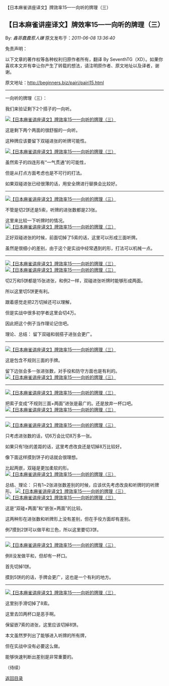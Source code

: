 【日本麻雀讲座译文】牌效率15—一向听的牌理（三）
## 【日本麻雀讲座译文】牌效率15—一向听的牌理（三）

By: *鑫哥蠢蠢惹人嫌* 原文发布于：*2011-06-08 13:36:40*

免责声明：

以下文章的著作权等各种权利归原作者所有，翻译 By
SeventhTG（XD）。如果你喜欢本文并有幸让你产生了转载的想法，请注明原作者、原文地址以及译者，谢谢。

原文地址：http://beginners.biz/pairi/pairi15.html

------------------------------------------------------------------------------------

一向听的牌理（三）：

我们来验证剩下2个搭子的一向听。

[![【日本麻雀讲座译文】牌效率15&mdash;一向听的牌理（三）](http://s7.sinaimg.cn/middle/7f78b76fxa52cd896bce6&amp;690)](http://photo.blog.sina.com.cn/showpic.html#blogid=7f78b76f0100sb7d&url=http://s7.sinaimg.cn/orignal/7f78b76fxa52cd896bce6)

这是剩下两个两面的很舒服的一向听。

这种牌应该要留下双碰进张的听牌可能性。

[![【日本麻雀讲座译文】牌效率15&mdash;一向听的牌理（三）](http://s12.sinaimg.cn/middle/7f78b76fxa52ce6a6c5db&amp;690)](http://photo.blog.sina.com.cn/showpic.html#blogid=7f78b76f0100sb7d&url=http://s12.sinaimg.cn/orignal/7f78b76fxa52ce6a6c5db)

虽然索子的四连形有“一气贯通”的可能性，

但是从打点方面考虑也是不可行的打法。

如果双碰进张已经很薄的话，用安全牌进行替换会比较好。

------------------------------------------------------------------------------------
[![【日本麻雀讲座译文】牌效率15&mdash;一向听的牌理（三）](http://s8.sinaimg.cn/middle/7f78b76fxa52cee482a07&amp;690)](http://photo.blog.sina.com.cn/showpic.html#blogid=7f78b76f0100sb7d&url=http://s8.sinaimg.cn/orignal/7f78b76fxa52cee482a07)

不管是切2饼还是5索，听牌的进张数都是23张。

这里来比较一下听牌时的情况。
[![【日本麻雀讲座译文】牌效率15&mdash;一向听的牌理（三）](http://s10.sinaimg.cn/middle/7f78b76fxa52cf22bf4a9&amp;690)](http://photo.blog.sina.com.cn/showpic.html#blogid=7f78b76f0100sb7d&url=http://s10.sinaimg.cn/orignal/7f78b76fxa52cf22bf4a9)

正好双碰进张的时候，前面切掉了5索的话，这里可以形成三面听牌。

虽然是很细小的差别，由于这个是实战中经常遇到的形，打法可以机械一点。

------------------------------------------------------------------------------------
[![【日本麻雀讲座译文】牌效率15&mdash;一向听的牌理（三）](http://s11.sinaimg.cn/middle/7f78b76fxa52cff39c57a&amp;690)](http://photo.blog.sina.com.cn/showpic.html#blogid=7f78b76f0100sb7d&url=http://s11.sinaimg.cn/orignal/7f78b76fxa52cff39c57a)
[![【日本麻雀讲座译文】牌效率15&mdash;一向听的牌理（三）](http://s6.sinaimg.cn/middle/7f78b76fga5419970f515&amp;690)](http://photo.blog.sina.com.cn/showpic.html#blogid=7f78b76f0100sb7d&url=http://s6.sinaimg.cn/orignal/7f78b76fga5419970f515)

切2万和5饼都是15张进张，和例2一样，双碰进张听牌时能够形成两面。

所以这里切5饼更有利。

跟着感觉走把2万切掉还可以理解，

但是实战中很多初学者这里会切4万。

因此把这个例子当作理论记住吧。

理论、总结：
留下双碰和弱搭子进张会更广。

------------------------------------------------------------------------------------
[![【日本麻雀讲座译文】牌效率15&mdash;一向听的牌理（三）](http://s10.sinaimg.cn/middle/7f78b76fga541acb9aa59&amp;690)](http://photo.blog.sina.com.cn/showpic.html#blogid=7f78b76f0100sb7d&url=http://s10.sinaimg.cn/orignal/7f78b76fga541acb9aa59)

这是包含不规则三面的手牌。

留下边张会多一张进张数，对手役和防守方面也是有利的。
[![【日本麻雀讲座译文】牌效率15&mdash;一向听的牌理（三）](http://s8.sinaimg.cn/middle/7f78b76fga541b4349357&amp;690)](http://photo.blog.sina.com.cn/showpic.html#blogid=7f78b76f0100sb7d&url=http://s8.sinaimg.cn/orignal/7f78b76fga541b4349357)

------------------------------------------------------------------------------------
[![【日本麻雀讲座译文】牌效率15&mdash;一向听的牌理（三）](http://s5.sinaimg.cn/middle/7f78b76fga541b5601734&amp;690)](http://photo.blog.sina.com.cn/showpic.html#blogid=7f78b76f0100sb7d&url=http://s5.sinaimg.cn/orignal/7f78b76fga541b5601734)

把索子变成“不规则三面+两面”进张是最广的。还是放弃一杯口吧。
[![【日本麻雀讲座译文】牌效率15&mdash;一向听的牌理（三）](http://s4.sinaimg.cn/middle/7f78b76fga541bef72733&amp;690)](http://photo.blog.sina.com.cn/showpic.html#blogid=7f78b76f0100sb7d&url=http://s4.sinaimg.cn/orignal/7f78b76fga541bef72733)

------------------------------------------------------------------------------------
[![【日本麻雀讲座译文】牌效率15&mdash;一向听的牌理（三）](http://s7.sinaimg.cn/middle/7f78b76fga541c08d2446&amp;690)](http://photo.blog.sina.com.cn/showpic.html#blogid=7f78b76f0100sb7d&url=http://s7.sinaimg.cn/orignal/7f78b76fga541c08d2446)

只考虑进张数的话，切6万会比切8万多一张。

如果只有1张的差距的话，这里考虑改良还是切掉8万比较好。

像下面这样摸到饼子的话就会很理想。

比起两嵌，双碰是更加柔软的形。
[![【日本麻雀讲座译文】牌效率15&mdash;一向听的牌理（三）](http://s9.sinaimg.cn/middle/7f78b76fga541ca30a578&amp;690)](http://photo.blog.sina.com.cn/showpic.html#blogid=7f78b76f0100sb7d&url=http://s9.sinaimg.cn/orignal/7f78b76fga541ca30a578)

总结、理论：
只有1~2张进张数差别的时候，应该优先考虑改良和听牌时的听牌形。
[![【日本麻雀讲座译文】牌效率15&mdash;一向听的牌理（三）](http://s16.sinaimg.cn/middle/7f78b76fga541ce59dc9f&amp;690)](http://photo.blog.sina.com.cn/showpic.html#blogid=7f78b76f0100sb7d&url=http://s16.sinaimg.cn/orignal/7f78b76fga541ce59dc9f)
[![【日本麻雀讲座译文】牌效率15&mdash;一向听的牌理（三）](http://s5.sinaimg.cn/middle/7f78b76fga541d1a85fd4&amp;690)](http://photo.blog.sina.com.cn/showpic.html#blogid=7f78b76f0100sb7d&url=http://s5.sinaimg.cn/orignal/7f78b76fga541d1a85fd4)

这是“双碰+两面”和“嵌张+两面”的比较。

这两种形在进张数和听牌形上没有差别，但在手役方面却有差别。

例7摸到2饼可以做平和三色，所以这里要切3饼。

------------------------------------------------------------------------------------
[![【日本麻雀讲座译文】牌效率15&mdash;一向听的牌理（三）](http://s15.sinaimg.cn/middle/7f78b76fg76ecfc5981ae&amp;690)](http://photo.blog.sina.com.cn/showpic.html#blogid=7f78b76f0100sb7d&url=http://s15.sinaimg.cn/orignal/7f78b76fg76ecfc5981ae)

例8没发做平和，但却有一杯口。

首先切掉1饼。

摸到5饼的的话，手牌会更广，这也是一个有利的地方。

------------------------------------------------------------------------------------
[![【日本麻雀讲座译文】牌效率15&mdash;一向听的牌理（三）](http://s14.sinaimg.cn/middle/7f78b76fga541e1a3b67d&amp;690)](http://photo.blog.sina.com.cn/showpic.html#blogid=7f78b76f0100sb7d&url=http://s14.sinaimg.cn/orignal/7f78b76fga541e1a3b67d)

这里别手滑切掉了8索。

这里去凹两杯口是恶手啊。

保留嵌7索的进张，这里应该切掉8饼。

本文虽然罗列出了能够进入听牌的所有牌，

但在实战中没有必要这么做。

能够快速判断出差别是非常重要的。

（待续）

[返回目录](index.html)
